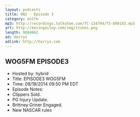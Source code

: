 ```yaml
---
layout: podcasts
title: ON2 - Episode 3
category: on2fm
mp3: http://recordings.talkshoe.com/TC-134794/TS-890183.mp3
art: http://kevingailey.com/img/itunes.png
length: 9684662
ad: Harrys
adlink: http://harrys.com
---
```


## WOG5FM EPISODE3

- Hosted by: hybrid
- Title: EPISODE3 WOG5FM
- Time: 08/19/2014 09:50 PM EDT
- Episode Notes: 
- Clippers Sold. 
- PG Injury Update. 
- Brittney Griner Engaged. 
- New NASCAR rules